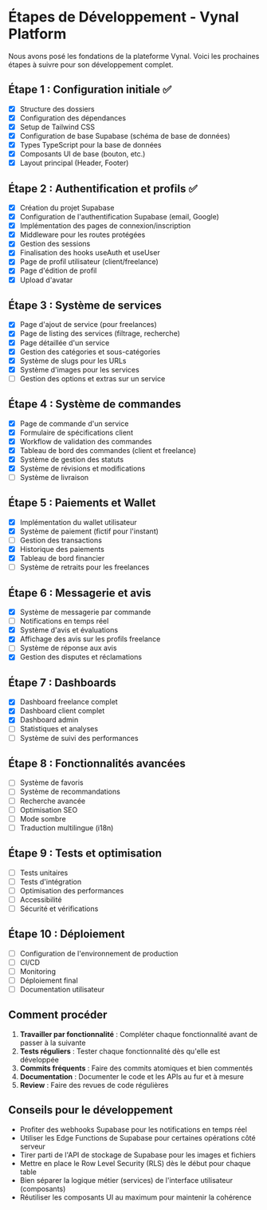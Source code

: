 # Étapes de Développement - Vynal Platform

Nous avons posé les fondations de la plateforme Vynal. Voici les prochaines étapes à suivre pour son développement complet.

## Étape 1 : Configuration initiale ✅

- [x] Structure des dossiers
- [x] Configuration des dépendances
- [x] Setup de Tailwind CSS
- [x] Configuration de base Supabase (schéma de base de données)
- [x] Types TypeScript pour la base de données
- [x] Composants UI de base (bouton, etc.)
- [x] Layout principal (Header, Footer)

## Étape 2 : Authentification et profils ✅

- [x] Création du projet Supabase
- [x] Configuration de l'authentification Supabase (email, Google)
- [x] Implémentation des pages de connexion/inscription
- [x] Middleware pour les routes protégées
- [x] Gestion des sessions
- [x] Finalisation des hooks useAuth et useUser
- [x] Page de profil utilisateur (client/freelance)
- [x] Page d'édition de profil
- [x] Upload d'avatar  

## Étape 3 : Système de services

- [x] Page d'ajout de service (pour freelances)
- [x] Page de listing des services (filtrage, recherche)
- [x] Page détaillée d'un service
- [x] Gestion des catégories et sous-catégories
- [x] Système de slugs pour les URLs
- [x] Système d'images pour les services
- [ ] Gestion des options et extras sur un service

## Étape 4 : Système de commandes

- [x] Page de commande d'un service
- [x] Formulaire de spécifications client
- [x] Workflow de validation des commandes
- [x] Tableau de bord des commandes (client et freelance)
- [x] Système de gestion des statuts
- [x] Système de révisions et modifications
- [ ] Système de livraison

## Étape 5 : Paiements et Wallet

- [x] Implémentation du wallet utilisateur
- [x] Système de paiement (fictif pour l'instant)
- [ ] Gestion des transactions
- [x] Historique des paiements
- [x] Tableau de bord financier
- [ ] Système de retraits pour les freelances

## Étape 6 : Messagerie et avis

- [x] Système de messagerie par commande
- [ ] Notifications en temps réel
- [x] Système d'avis et évaluations
- [x] Affichage des avis sur les profils freelance
- [ ] Système de réponse aux avis
- [x] Gestion des disputes et réclamations

## Étape 7 : Dashboards

- [x] Dashboard freelance complet
- [x] Dashboard client complet
- [x] Dashboard admin
- [ ] Statistiques et analyses
- [ ] Système de suivi des performances

## Étape 8 : Fonctionnalités avancées

- [ ] Système de favoris
- [ ] Système de recommandations
- [ ] Recherche avancée
- [ ] Optimisation SEO
- [ ] Mode sombre
- [ ] Traduction multilingue (i18n)

## Étape 9 : Tests et optimisation

- [ ] Tests unitaires
- [ ] Tests d'intégration
- [ ] Optimisation des performances
- [ ] Accessibilité
- [ ] Sécurité et vérifications

## Étape 10 : Déploiement

- [ ] Configuration de l'environnement de production
- [ ] CI/CD
- [ ] Monitoring
- [ ] Déploiement final
- [ ] Documentation utilisateur

## Comment procéder

1. **Travailler par fonctionnalité** : Compléter chaque fonctionnalité avant de passer à la suivante
2. **Tests réguliers** : Tester chaque fonctionnalité dès qu'elle est développée
3. **Commits fréquents** : Faire des commits atomiques et bien commentés
4. **Documentation** : Documenter le code et les APIs au fur et à mesure
5. **Review** : Faire des revues de code régulières

## Conseils pour le développement

- Profiter des webhooks Supabase pour les notifications en temps réel
- Utiliser les Edge Functions de Supabase pour certaines opérations côté serveur
- Tirer parti de l'API de stockage de Supabase pour les images et fichiers
- Mettre en place le Row Level Security (RLS) dès le début pour chaque table
- Bien séparer la logique métier (services) de l'interface utilisateur (composants)
- Réutiliser les composants UI au maximum pour maintenir la cohérence 